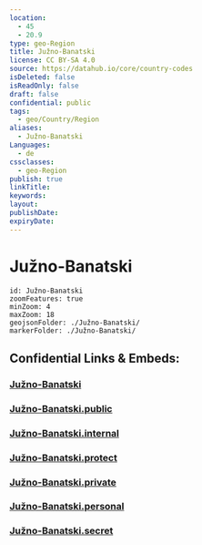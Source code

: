 ```yaml
---
location:
  - 45
  - 20.9
type: geo-Region
title: Južno-Banatski
license: CC BY-SA 4.0
source: https://datahub.io/core/country-codes
isDeleted: false
isReadOnly: false
draft: false
confidential: public
tags:
  - geo/Country/Region
aliases:
  - Južno-Banatski
Languages:
  - de
cssclasses:
  - geo-Region
publish: true
linkTitle:
keywords:
layout:
publishDate:
expiryDate:
---
```


# Južno-Banatski

```leaflet
id: Južno-Banatski
zoomFeatures: true 
minZoom: 4 
maxZoom: 18
geojsonFolder: ./Južno-Banatski/
markerFolder: ./Južno-Banatski/
```


## Confidential Links & Embeds: 

### [Južno-Banatski](/_Standards/Earth/Continent/Europe/Europe~South/Serbia/districts~Serbia/Južno-Banatski.md) 

### [Južno-Banatski.public](/_public/Earth/Continent/Europe/Europe~South/Serbia/districts~Serbia/Južno-Banatski.public.md) 

### [Južno-Banatski.internal](/_internal/Earth/Continent/Europe/Europe~South/Serbia/districts~Serbia/Južno-Banatski.internal.md) 

### [Južno-Banatski.protect](/_protect/Earth/Continent/Europe/Europe~South/Serbia/districts~Serbia/Južno-Banatski.protect.md) 

### [Južno-Banatski.private](/_private/Earth/Continent/Europe/Europe~South/Serbia/districts~Serbia/Južno-Banatski.private.md) 

### [Južno-Banatski.personal](/_personal/Earth/Continent/Europe/Europe~South/Serbia/districts~Serbia/Južno-Banatski.personal.md) 

### [Južno-Banatski.secret](/_secret/Earth/Continent/Europe/Europe~South/Serbia/districts~Serbia/Južno-Banatski.secret.md)

